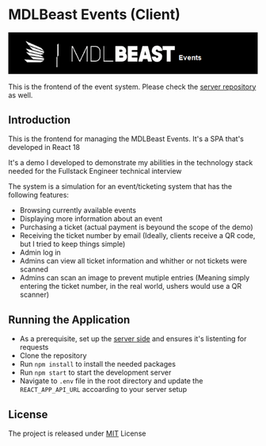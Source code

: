 # MDLBeast Events (Client)

![Events](https://github.com/RamiB1234/mdlbeast-events-front/blob/master/README_images/mdlBeastLogo.png?raw=true)

This is the frontend of the event system. Please check the [server repository](https://github.com/RamiB1234/mdlbeast-events-server) as well.

## Introduction
This is the frontend for managing the MDLBeast Events. It's a SPA that's developed in React 18

It's a demo I developed to demonstrate my abilities in the technology stack needed for the Fullstack Engineer technical interview

The system is a simulation for an event/ticketing system that has the following features:
- Browsing currently available events
- Displaying more information about an event
- Purchasing a ticket (actual payment is beyound the scope of the demo)
- Receiving the ticket number by email (Ideally, clients receive a QR code, but I tried to keep things simple)
- Admin log in
- Admins can view all ticket information and whither or not tickets were scanned
- Admins can scan an image to prevent mutiple entries (Meaning simply entering the ticket number, in the real world, ushers would use a QR scanner)


## Running the Application

- As a prerequisite, set up the [server side](https://github.com/RamiB1234/mdlbeast-events-server) and ensures it's listenting for requests
- Clone the repository
- Run `npm install` to install the needed packages
- Run `npm start` to start the development server
- Navigate to `.env` file in the root directory and update the `REACT_APP_API_URL` accoarding to your server setup


## License
The project is released under [MIT](https://github.com/RamiB1234/mdlbeast-events-front/blob/master/LICENSE) License
